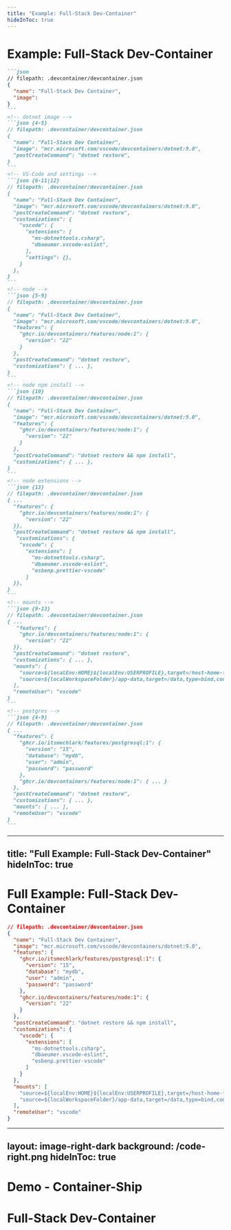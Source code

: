 ```yaml
---
title: "Example: Full-Stack Dev-Container"
hideInToc: true
---
```


<h1 class="h-auto!" > Example: Full-Stack Dev-Container	</h1>

````md magic-move
```json
// filepath: .devcontainer/devcontainer.json
{
  "name": "Full-Stack Dev Container",
  "image": 
}
```
<!-- dotnet image -->
```json {4-5}
// filepath: .devcontainer/devcontainer.json
{
  "name": "Full-Stack Dev Container",
  "image": "mcr.microsoft.com/vscode/devcontainers/dotnet:9.0", 
  "postCreateCommand": "dotnet restore",
}
```
<!-- VS-Code and settings -->
```json {6-11|12}
// filepath: .devcontainer/devcontainer.json
{ 
  "name": "Full-Stack Dev Container",
  "image": "mcr.microsoft.com/vscode/devcontainers/dotnet:9.0", 
  "postCreateCommand": "dotnet restore",
  "customizations": {
    "vscode": {
      "extensions": [
        "ms-dotnettools.csharp",
        "dbaeumer.vscode-eslint",
      ],
      "settings": {},
    }
  }, 
}
```
<!-- node -->
```json {5-9}
// filepath: .devcontainer/devcontainer.json
{
  "name": "Full-Stack Dev Container",
  "image": "mcr.microsoft.com/vscode/devcontainers/dotnet:9.0",
  "features": {    
    "ghcr.io/devcontainers/features/node:1": {
      "version": "22"
    }
  },
  "postCreateCommand": "dotnet restore",
  "customizations": { ... },
}
```
<!-- node npm install -->
```json {10}
// filepath: .devcontainer/devcontainer.json
{
  "name": "Full-Stack Dev Container",
  "image": "mcr.microsoft.com/vscode/devcontainers/dotnet:9.0",
  "features": {    
    "ghcr.io/devcontainers/features/node:1": {
      "version": "22"
    }
  },
  "postCreateCommand": "dotnet restore && npm install",
  "customizations": { ... },
}
```
<!-- node extensions -->
```json {13}
// filepath: .devcontainer/devcontainer.json
{ ...
  "features": {    
    "ghcr.io/devcontainers/features/node:1": {
      "version": "22"
  }},  
  "postCreateCommand": "dotnet restore && npm install",
   "customizations": {
    "vscode": {
      "extensions": [
        "ms-dotnettools.csharp",
        "dbaeumer.vscode-eslint",
        "esbenp.prettier-vscode"
      ]
  }},
}
```
<!-- mounts -->
```json {9-13}
// filepath: .devcontainer/devcontainer.json
{ ...
   "features": {    
    "ghcr.io/devcontainers/features/node:1": {
      "version": "22"
  }},
  "postCreateCommand": "dotnet restore",
  "customizations": { ... },
  "mounts": [
    "source=${localEnv:HOME}${localEnv:USERPROFILE},target=/host-home-folder,type=bind",
    "source=${localWorkspaceFolder}/app-data,target=/data,type=bind,consistency=cached"
  ],
  "remoteUser": "vscode"
}
```
<!-- postgres -->
```json {4-9}
// filepath: .devcontainer/devcontainer.json
{ ...
  "features": {
    "ghcr.io/itsmechlark/features/postgresql:1": {
      "version": "15",
      "database": "mydb",
      "user": "admin",
      "password": "password"
    },
    "ghcr.io/devcontainers/features/node:1": { ... }
  },
  "postCreateCommand": "dotnet restore",
  "customizations": { ... },
  "mounts": [ ... ],
  "remoteUser": "vscode"
}
```
````

<!-- Notes -->
<!--
lets' create a devcontainer for a full-stack project

[click] start with BE, so use a .NET image

[click] add proper VS-Code extensions for C# 

[click] now we add node

[click] add auto install npm packages

[click] add web-dev VS-Code extensions

[click] add need mounts

[click] add postgres feature

[click] add azure functions support

- **Web Frontend**: Node.js and npm for frontend development
- **C# Backend**: .NET 7.0 environment for backend services
- **PostgreSQL Database**: Pre-configured PostgreSQL database
- **Azure Functions**: Ready-to-use Azure Functions support
- **Extensions**: Includes necessary VS-Code extensions for full-stack development


 This example demonstrates how to set up a Dev-Container for a full-stack project, including a web frontend, C# backend, PostgreSQL database, and Azure Functions. 
 -->
---
title: "Full Example: Full-Stack Dev-Container"
hideInToc: true
---

<h1 class="h-auto!" > Full Example: Full-Stack Dev-Container </h1>

```json {*}{lines:true,maxHeight:'400px'}
// filepath: .devcontainer/devcontainer.json
{
  "name": "Full-Stack Dev Container",
  "image": "mcr.microsoft.com/vscode/devcontainers/dotnet:9.0",
  "features": {
    "ghcr.io/itsmechlark/features/postgresql:1": {
      "version": "15",
      "database": "mydb",
      "user": "admin",
      "password": "password"
    },
    "ghcr.io/devcontainers/features/node:1": {
      "version": "22"
    }
  },
  "postCreateCommand": "dotnet restore && npm install",
  "customizations": {
    "vscode": {
      "extensions": [
        "ms-dotnettools.csharp",
        "dbaeumer.vscode-eslint",
        "esbenp.prettier-vscode"
      ]
    }
  },
  "mounts": [
    "source=${localEnv:HOME}${localEnv:USERPROFILE},target=/host-home-folder,type=bind",
    "source=${localWorkspaceFolder}/app-data,target=/data,type=bind,consistency=cached"
  ],
  "remoteUser": "vscode"
}
```

<!-- Notes -->
<!--
- **Web Frontend**: Node.js and npm for frontend development
- **C# Backend**: .NET 7.0 environment for backend services
- **PostgreSQL Database**: Pre-configured PostgreSQL database
- **Extensions**: Includes necessary VS-Code extensions for full-stack development


 This example demonstrates how to set up a Dev-Container for a full-stack project, including a web frontend, C# backend, and a PostgreSQL database. 
 -->

---
layout: image-right-dark
background: /code-right.png
hideInToc: true
---
# Demo - Container-Ship

<BlobText width="450" height="300">
<h1> Full-Stack Dev-Container </h1>
</BlobText>



<!-- Notes -->
<!-- 
There are 2 ways to define and open a devcontainer in a monorepo:
1. Defining a devcontainer in each individual project folder.
  - open a VSCode instance in the project folder and it will automatically pick up the devcontainer.json file in that folder.
  - disadvantage: this is not supported by other tools including GitHub Codespaces.
2. Using a `.devcontainer` folder in the root of the repository.
  - this is supported by GitHub Codespaces
  - redirecting the worspacemounts and workspaceFolder to the project folder [may cause issues see](https://github.com/orgs/community/discussions/15506)
  
-->